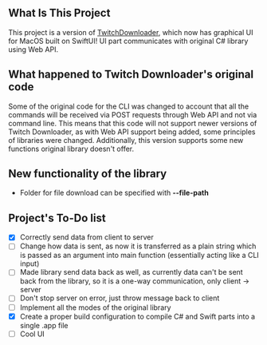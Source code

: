 ## What Is This Project
This project is a version of [TwitchDownloader](https://github.com/lay295/TwitchDownloader), which now has graphical UI for MacOS built on SwiftUI! UI part communicates with original C# library using Web API.
## What happened to Twitch Downloader's original code
Some of the original code for the CLI was changed to account that all the commands will be received via POST requests through Web API and not via command line. This means that this code will not support newer versions of Twitch Downloader, as with Web API support being added, some principles of libraries were changed. Additionally, this version supports some new functions original library doesn't offer.
## New functionality of the library
- Folder for file download can be specified with **--file-path**
## Project's To-Do list
- [x] Correctly send data from client to server 
- [ ] Change how data is sent, as now it is transferred as a plain string which is passed as an argument into main function (essentially acting like a CLI input)
- [ ] Made library send data back as well, as currently data can't be sent back from the library, so it is a one-way communication, only client -> server
- [ ] Don't stop server on error, just throw message back to client
- [ ] Implement all the modes of the original library
- [x] Create a proper build configuration to compile C# and Swift parts into a single .app file
- [ ] Cool UI
